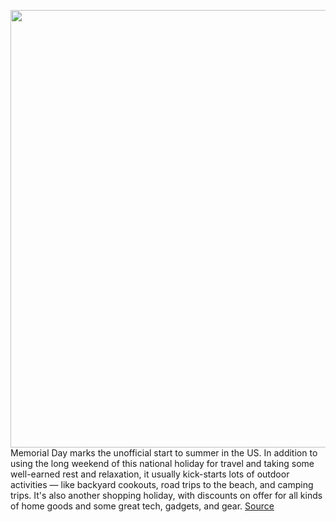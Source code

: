 <img src='https://cdn.vox-cdn.com/thumbor/lHp6aUowMBJcGkc1kYPYt9Hs6wc=/0x0:2040x1360/1200x800/filters:focal(857x517:1183x843)/cdn.vox-cdn.com/uploads/chorus_image/image/70902163/vpavic_201118_4405_0353.5.jpg' width='700px' /><br/>
Memorial Day marks the unofficial start to summer in the US. In addition to using the long weekend of this national holiday for travel and taking some well-earned rest and relaxation, it usually kick-starts lots of outdoor activities — like backyard cookouts, road trips to the beach, and camping trips. It's also another shopping holiday, with discounts on offer for all kinds of home goods and some great tech, gadgets, and gear.
<a href='https://www.theverge.com/good-deals/23131413/best-memorial-day-sales-2022-tech-deals-gadgets-tvs-headphones-speakers-phones-outdoors'> Source <a/>
